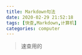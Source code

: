 ```yaml
---
title: Markdown句法
date: 2020-02-29 21:52:18
tags: [快查,Markdown,计算机]
categories: computer
---
```

<blockquote class="blockquote-center">速查用的</blockquote>
<!--more-->